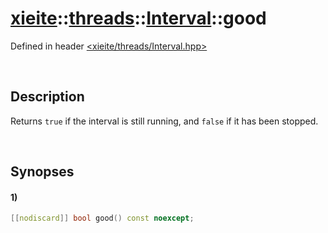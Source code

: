 # [xieite](../../../xieite.md)\:\:[threads](../../../threads.md)\:\:[Interval](../../Interval.md)\:\:good
Defined in header [<xieite/threads/Interval.hpp>](../../../../include/xieite/threads/Interval.hpp)

&nbsp;

## Description
Returns `true` if the interval is still running, and `false` if it has been stopped.

&nbsp;

## Synopses
#### 1)
```cpp
[[nodiscard]] bool good() const noexcept;
```

